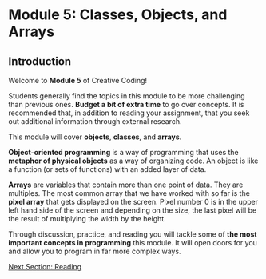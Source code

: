 # Module 5: Classes, Objects, and Arrays

## Introduction

Welcome to **Module 5** of Creative Coding!

Students generally find the topics in this module to be more challenging than previous ones. **Budget a bit of extra time** to go over concepts. It is recommended that, in addition to reading your assignment, that you seek out additional information through external research.

This module will cover **objects**, **classes**, and **arrays**.

**Object-oriented programming** is a way of programming that uses the **metaphor of physical objects** as a way of organizing code. An object is like a function (or sets of functions) with an added layer of data.

**Arrays** are variables that contain more than one point of data. They are multiples. The most common array that we have worked with so far is the **pixel array** that gets displayed on the screen. Pixel number 0 is in the upper left  hand side of the screen and depending on the size, the last pixel will  be the result of multiplying the width by the height.

Through discussion, practice, and reading you will tackle some of **the most important concepts in programming** this module. It will open doors for you and allow you to program in far more complex ways.

[Next Section: Reading](1_READING.md)

